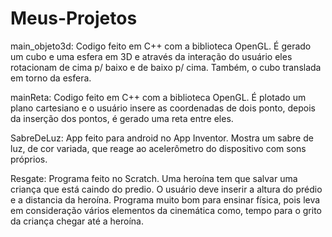 # Meus-Projetos

main_objeto3d: Codigo feito em C++ com a biblioteca OpenGL. É gerado um cubo e uma esfera em 3D
e através da interação do usuário eles rotacionam de cima p/ baixo e de baixo p/ cima. Também, o cubo translada em torno da esfera.

mainReta: Codigo feito em C++ com a biblioteca OpenGL. É plotado um plano cartesiano e o usuário insere as coordenadas de dois ponto, depois da inserção dos pontos, é gerado uma reta entre eles.

SabreDeLuz: App feito para android no App Inventor. Mostra um sabre de luz, de cor variada, que reage ao acelerômetro do dispositivo com sons próprios.

Resgate: Programa feito no Scratch. Uma heroína tem que salvar uma criança que está caindo do predio. O usuário deve inserir a altura do prédio e a distancia da heroína. Programa muito bom para ensinar física, pois leva em consideração vários elementos da cinemática como, tempo para o grito da criança chegar até a heroína.

